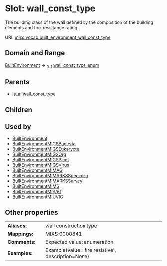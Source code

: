
# Slot: wall_const_type


The building class of the wall defined by the composition of the building elements and fire-resistance rating.

URI: [mixs.vocab:built_environment_wall_const_type](https://w3id.org/mixs/vocab/built_environment_wall_const_type)


## Domain and Range

[BuiltEnvironment](BuiltEnvironment.md) &#8594;  <sub>0..1</sub> [wall_const_type_enum](wall_const_type_enum.md)

## Parents

 *  is_a: [wall_const_type](wall_const_type.md)

## Children


## Used by

 * [BuiltEnvironment](BuiltEnvironment.md)
 * [BuiltEnvironmentMIGSBacteria](BuiltEnvironmentMIGSBacteria.md)
 * [BuiltEnvironmentMIGSEukaryote](BuiltEnvironmentMIGSEukaryote.md)
 * [BuiltEnvironmentMIGSOrg](BuiltEnvironmentMIGSOrg.md)
 * [BuiltEnvironmentMIGSPlant](BuiltEnvironmentMIGSPlant.md)
 * [BuiltEnvironmentMIGSVirus](BuiltEnvironmentMIGSVirus.md)
 * [BuiltEnvironmentMIMAG](BuiltEnvironmentMIMAG.md)
 * [BuiltEnvironmentMIMARKSSpecimen](BuiltEnvironmentMIMARKSSpecimen.md)
 * [BuiltEnvironmentMIMARKSSurvey](BuiltEnvironmentMIMARKSSurvey.md)
 * [BuiltEnvironmentMIMS](BuiltEnvironmentMIMS.md)
 * [BuiltEnvironmentMISAG](BuiltEnvironmentMISAG.md)
 * [BuiltEnvironmentMIUVIG](BuiltEnvironmentMIUVIG.md)

## Other properties

|  |  |  |
| --- | --- | --- |
| **Aliases:** | | wall construction type |
| **Mappings:** | | MIXS:0000841 |
| **Comments:** | | Expected value: enumeration |
| **Examples:** | | Example(value='fire resistive', description=None) |

